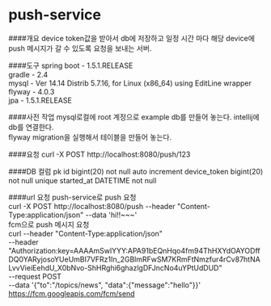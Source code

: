 # push-service

####개요
device token값을 받아서 db에 저장하고 일정 시간 마다 해당 device에 push 메시지가 갈 수 있도록 요청을 보내는 서버.

####도구
spring boot - 1.5.1.RELEASE<br/>
gradle - 2.4<br/>
mysql - Ver 14.14 Distrib 5.7.16, for Linux (x86_64) using  EditLine wrapper<br/>
flyway - 4.0.3<br/>
jpa - 1.5.1.RELEASE

####사전 작업
mysql로컬에 root 계정으로 example db를 만들어 놓는다.
intellij에 db를 연결한다.<br/>
flyway migration을 실행해서 테이블을 만들어 놓는다.

####요청
curl -X POST http://localhost:8080/push/123

####DB
컬럼
pk id bigint(20) not null auto increment
device_token bigint(20) not null unique 
started_at DATETIME not null

####url 요청
push-service로 push 요청</br>
curl -X POST http://localhost:8080/push --header "Content-Type:application/json" --data 'hi!!~~~'</br>
fcm으로 push 메시지 요청</br>
curl --header "Content-Type:application/json" \
 --header "Authorization:key=AAAAmSwlYYY:APA91bEQnHqo4fm94ThHXYdOAYODffDQ0YARyjosoYUeUmBI7VFRz1In_2GBlmRFwSM7KRmFtNmzfur4rCv87htNALvvVieiEehdU_X0bNvo-ShHRghi6ghazlgDFJncNo4uYPtUdDUD" \
 --request POST \
 --data '{"to":"/topics/news", "data":{"message":"hello"}}' \
 https://fcm.googleapis.com/fcm/send
